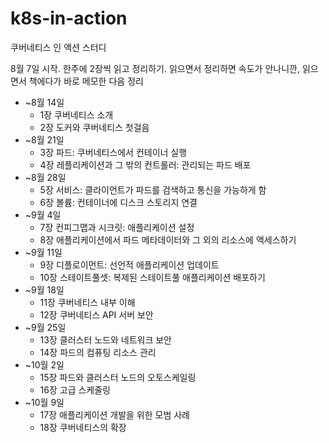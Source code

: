 # k8s-in-action
쿠버네티스 인 액션 스터디

8월 7일 시작.
한주에 2장씩 읽고 정리하기.
읽으면서 정리하면 속도가 안나니깐, 읽으면서 책에다가 바로 메모한 다음 정리

- ~8월 14일
  - 1장 쿠버네티스 소개
  - 2장 도커와 쿠버네티스 첫걸음
- ~8월 21일
  - 3장 파드: 쿠버네티스에서 컨테이너 실행
  - 4장 레플리케이션과 그 밖의 컨트롤러: 관리되는 파드 배포
- ~8월 28일
  - 5장 서비스: 클라이언트가 파드를 검색하고 통신을 가능하게 함
  - 6장 볼륨: 컨테이너에 디스크 스토리지 연결
- ~9월 4일
  - 7장 컨피그맵과 시크릿: 애플리케이션 설정
  - 8장 애플리케이션에서 파드 메타데이터와 그 외의 리소스에 액세스하기
- ~9월 11일
  - 9장 디플로이먼트: 선언적 애플리케이션 업데이트
  - 10장 스테이트풀셋: 복제된 스테이트풀 애플리케이션 배포하기
- ~9월 18일
  - 11장 쿠버네티스 내부 이해
  - 12장 쿠버네티스 API 서버 보안
- ~9월 25일
  - 13장 클러스터 노드와 네트워크 보안
  - 14장 파드의 컴퓨팅 리소스 관리
- ~10월 2일
  - 15장 파드와 클러스터 노드의 오토스케일링
  - 16장 고급 스케줄링
- ~10월 9일
  - 17장 애플리케이션 개발을 위한 모범 사례
  - 18장 쿠버네티스의 확장
    
    
